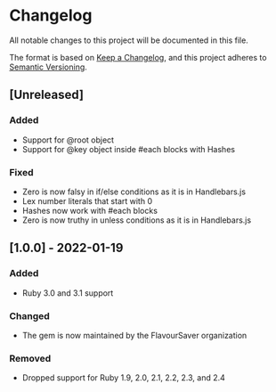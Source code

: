 # Changelog

All notable changes to this project will be documented in this file.

The format is based on [Keep a Changelog](https://keepachangelog.com/en/1.0.0/),
and this project adheres to [Semantic Versioning](https://semver.org/spec/v2.0.0.html).

## [Unreleased]

### Added

* Support for @root object
* Support for @key object inside #each blocks with Hashes

### Fixed

* Zero is now falsy in if/else conditions as it is in Handlebars.js
* Lex number literals that start with 0
* Hashes now work with #each blocks
* Zero is now truthy in unless conditions as it is in Handlebars.js

## [1.0.0] - 2022-01-19

### Added

* Ruby 3.0 and 3.1 support

### Changed

* The gem is now maintained by the FlavourSaver organization

### Removed

* Dropped support for Ruby 1.9, 2.0, 2.1, 2.2, 2.3, and 2.4

